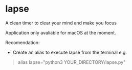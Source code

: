 # lapse
A clean timer to clear your mind and make you focus

Application only avaliable for macOS at the moment.

Recomendation:
  - Create an alias to execute lapse from the terminal e.g. 
  >alias lapse="python3 YOUR_DIRECTORY/lapse.py"
